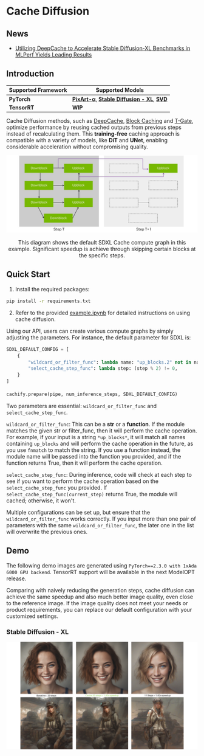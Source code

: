 # Cache Diffusion

## News

- [Utilizing DeepCache to Accelerate Stable Diffusion-XL Benchmarks in MLPerf Yields Leading Results](https://developer.nvidia.com/blog/nvidia-h200-tensor-core-gpus-and-nvidia-tensorrt-llm-set-mlperf-llm-inference-records/)

## Introduction

| Supported Framework | Supported Models |
|----------|----------|
| **PyTorch** | [**PixArt-α**](https://huggingface.co/PixArt-alpha/PixArt-XL-2-1024-MS), [**Stable Diffusion - XL**](https://huggingface.co/stabilityai/stable-diffusion-xl-base-1.0), [**SVD**](https://huggingface.co/stabilityai/stable-video-diffusion-img2vid-xt) |
| **TensorRT** | **WIP** |

Cache Diffusion methods, such as [DeepCache](https://arxiv.org/abs/2312.00858), [Block Caching](https://arxiv.org/abs/2312.03209) and [T-Gate](https://arxiv.org/abs/2404.02747), optimize performance by reusing cached outputs from previous steps instead of recalculating them. This **training-free** caching approach is compatible with a variety of models, like **DiT** and **UNet**, enabling considerable acceleration without compromising quality.

<p align="center">
  <img src="./assets/sdxl_cache.png" width="900"/>
</p>
<p align="center">
  This diagram shows the default SDXL Cache compute graph in this example.
  Significant speedup is achieve through skipping certain blocks at the specific steps.
</p>

## Quick Start

1. Install the required packages:

```bash
pip install -r requirements.txt
```

2. Refer to the provided [example.ipynb](./example.ipynb) for detailed instructions on using cache diffusion.

Using our API, users can create various compute graphs by simply adjusting the parameters. For instance, the default parameter for SDXL is:

```python
SDXL_DEFAULT_CONFIG = [
    {
        "wildcard_or_filter_func": lambda name: "up_blocks.2" not in name,
        "select_cache_step_func": lambda step: (step % 2) != 0,
    }
]

cachify.prepare(pipe, num_inference_steps, SDXL_DEFAULT_CONFIG)
```

Two parameters are essential: `wildcard_or_filter_func` and `select_cache_step_func`.

`wildcard_or_filter_func`: This can be a **str** or a **function**. If the module matches the given str or filter_func, then it will perform the cache operation. For example, if your input is a string `*up_blocks*`, it will match all names containing `up_blocks` and will perform the cache operation in the future, as you use `fnmatch` to match the string. If you use a function instead, the module name will be passed into the function you provided, and if the function returns True, then it will perform the cache operation.

`select_cache_step_func`: During inference, code will check at each step to see if you want to perform the cache operation based on the `select_cache_step_func` you provided. If `select_cache_step_func(current_step)` returns True, the module will cached; otherwise, it won't.

Multiple configurations can be set up, but ensure that the `wildcard_or_filter_func` works correctly. If you input more than one pair of parameters with the same `wildcard_or_filter_func`, the later one in the list will overwrite the previous ones.

## Demo

The following demo images are generated using `PyTorch==2.3.0 with 1xAda 6000 GPU backend`. TensorRT support will be available in the next ModelOPT release.

Comparing with naively reducing the generation steps, cache diffusion can achieve the same speedup and also much better image quality, even close to the reference image. If the image quality does not meet your needs or product requirements, you can replace our default configuration with your customized settings.

### Stable Diffusion - XL

<p align="center">
  <img src="./assets/SDXL_Cache_Diffusion_Img.png" />
</p>
